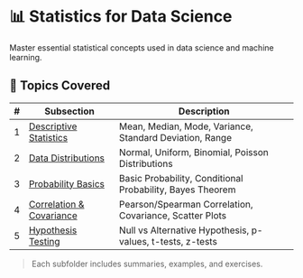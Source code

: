 # 📊 Statistics for Data Science

Master essential statistical concepts used in data science and machine learning.

## 📘 Topics Covered

| # | Subsection | Description |
|---|------------|-------------|
| 1 | [Descriptive Statistics](./1.%20Descriptive%20Statistics) | Mean, Median, Mode, Variance, Standard Deviation, Range |
| 2 | [Data Distributions](./2.%20Data%20Distributions) | Normal, Uniform, Binomial, Poisson Distributions |
| 3 | [Probability Basics](./3.%20Probability%20Basics) | Basic Probability, Conditional Probability, Bayes Theorem |
| 4 | [Correlation & Covariance](./4.%20Correlation%20%26%20Covariance) | Pearson/Spearman Correlation, Covariance, Scatter Plots |
| 5 | [Hypothesis Testing](./5.%20Hypothesis%20Testing) | Null vs Alternative Hypothesis, p-values, t-tests, z-tests |

> Each subfolder includes summaries, examples, and exercises.
